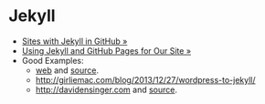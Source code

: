 Jekyll
======

* [Sites with Jekyll in GitHub &raquo;](https://github.com/jekyll/jekyll/wiki/Sites)
* [Using Jekyll and GitHub Pages for Our Site &raquo;](http://developmentseed.org/blog/2011/09/09/jekyll-github-pages/)
* Good Examples: 
  * [web](http://erjjones.github.io/) and [source](https://github.com/staceybaker1974/erjjones.github.com).
  * http://girliemac.com/blog/2013/12/27/wordpress-to-jekyll/
  * http://davidensinger.com and [source](https://github.com/davidensinger/davidensinger.github.io).
